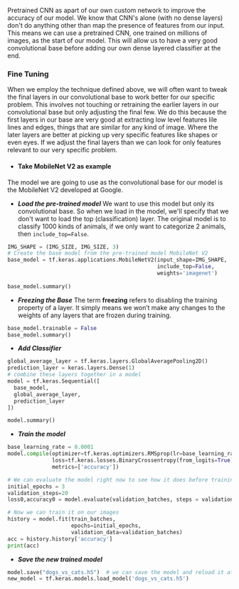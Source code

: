 Pretrained CNN as apart of our own custom network to improve the accuracy of our model. We know that CNN's alone (with no dense layers) don't do anything other than map the presence of features from our input. This means we can use a pretrained CNN, one trained on millions of images, as the start of our model. This will allow us to have a very good convolutional base before adding our own dense layered classifier at the end.

### Fine Tuning
When we employ the technique defined above, we will often want to tweak the final layers in our convolutional base to work better for our specific problem. This involves not touching or retraining the earlier layers in our convolutional base but only adjusting the final few. We do this because the first layers in our base are very good at extracting low level features lile lines and edges, things that are similar for any kind of image. Where the later layers are better at picking up very specific features like shapes or even eyes. If we adjust the final layers than we can look for only features relevant to our very specific problem.

- #### **Take MobileNet V2 as example**
The model we are going to use as the convolutional base for our model is the MobileNet V2 developed at Google.

- ***Load the pre-trained model***
We want to use this model but only its convolutional base. So when we load in the model, we'll specify that we don't want to load the top (classification) layer. The original model is to classify 1000 kinds of animals, if we only want to categorize 2 animals, then `include_top=False`.
```python
IMG_SHAPE = (IMG_SIZE, IMG_SIZE, 3)
# Create the base model from the pre-trained model MobileNet V2
base_model = tf.keras.applications.MobileNetV2(input_shape=IMG_SHAPE,
                                               include_top=False,
                                               weights='imagenet')
                                               
base_model.summary()
```

- ***Freezing the Base***
The term **freezing** refers to disabling the training property of a layer. It simply means we won’t make any changes to the weights of any layers that are frozen during training.
```python
base_model.trainable = False
base_model.summary()
```

- ***Add Classifier***
```python
global_average_layer = tf.keras.layers.GlobalAveragePooling2D()
prediction_layer = keras.layers.Dense(1)
# combine these layers together in a model
model = tf.keras.Sequential([
  base_model,
  global_average_layer,
  prediction_layer
])

model.summary()
```

- ***Train the model***
```python
base_learning_rate = 0.0001
model.compile(optimizer=tf.keras.optimizers.RMSprop(lr=base_learning_rate),
              loss=tf.keras.losses.BinaryCrossentropy(from_logits=True),
              metrics=['accuracy'])

# We can evaluate the model right now to see how it does before training it on our new images
initial_epochs = 3
validation_steps=20
loss0,accuracy0 = model.evaluate(validation_batches, steps = validation_steps)

# Now we can train it on our images
history = model.fit(train_batches,
                    epochs=initial_epochs,
                    validation_data=validation_batches)
acc = history.history['accuracy']
print(acc)
```

- ***Save the new trained model***
```python
model.save("dogs_vs_cats.h5")  # we can save the model and reload it at anytime in the future
new_model = tf.keras.models.load_model('dogs_vs_cats.h5')
```